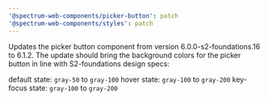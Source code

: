 ```yaml
---
'@spectrum-web-components/picker-button': patch
'@spectrum-web-components/styles': patch
---
```


Updates the picker button component from version 6.0.0-s2-foundations.16 to 6.1.2. The update should bring the background colors for the picker button in line with S2-foundations design specs:

default state: `gray-50` to `gray-100`
hover state: `gray-100` to `gray-200`
key-focus state: `gray-100` to `gray-200`
